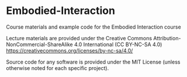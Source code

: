 # Embodied-Interaction
Course materials and example code for the Embodied Interaction course

Lecture materials are provided under the Creative Commons Attribution-NonCommercial-ShareAlike 4.0 International (CC BY-NC-SA 4.0) https://creativecommons.org/licenses/by-nc-sa/4.0/

Source code for any software is provided under the MIT License (unless otherwise noted for each specific project).
